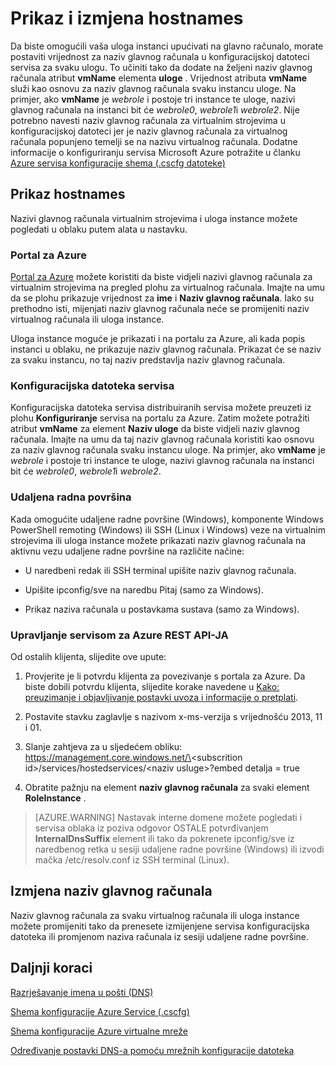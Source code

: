<properties 
   pageTitle="Prikaz i izmjena Hostnames | Microsoft Azure"
   description="Upute za prikaz i promjena hostnames za Azure virtualnih računala, web- i tempiranja ulogama za razlučivanje naziva"
   services="virtual-network"
   documentationCenter="na"
   authors="jimdial"
   manager="carmonm"
   editor="tysonn" />
<tags 
   ms.service="virtual-network"
   ms.devlang="na"
   ms.topic="article"
   ms.tgt_pltfrm="na"
   ms.workload="infrastructure-services"
   ms.date="04/27/2016"
   ms.author="jdial" />

# <a name="viewing-and-modifying-hostnames"></a>Prikaz i izmjena hostnames

Da biste omogućili vaša uloga instanci upućivati na glavno računalo, morate postaviti vrijednost za naziv glavnog računala u konfiguracijskoj datoteci servisa za svaku ulogu. To učiniti tako da dodate na željeni naziv glavnog računala atribut **vmName** elementa **uloge** . Vrijednost atributa **vmName** služi kao osnovu za naziv glavnog računala svaku instancu uloge. Na primjer, ako **vmName** je *webrole* i postoje tri instance te uloge, nazivi glavnog računala na instanci bit će *webrole0*, *webrole1*i *webrole2*. Nije potrebno navesti naziv glavnog računala za virtualnim strojevima u konfiguracijskoj datoteci jer je naziv glavnog računala za virtualnog računala popunjeno temelji se na nazivu virtualnog računala. Dodatne informacije o konfiguriranju servisa Microsoft Azure potražite u članku [Azure servisa konfiguracije shema (.cscfg datoteke)](https://msdn.microsoft.com/library/azure/ee758710.aspx)

## <a name="viewing-hostnames"></a>Prikaz hostnames

Nazivi glavnog računala virtualnim strojevima i uloga instance možete pogledati u oblaku putem alata u nastavku.

### <a name="azure-portal"></a>Portal za Azure

[Portal za Azure](http://portal.azure.com) možete koristiti da biste vidjeli nazivi glavnog računala za virtualnim strojevima na pregled plohu za virtualnog računala. Imajte na umu da se plohu prikazuje vrijednost za **ime** i **Naziv glavnog računala**. Iako su prethodno isti, mijenjati naziv glavnog računala neće se promijeniti naziv virtualnog računala ili uloga instance.

Uloga instance moguće je prikazati i na portalu za Azure, ali kada popis instanci u oblaku, ne prikazuje naziv glavnog računala. Prikazat će se naziv za svaku instancu, no taj naziv predstavlja naziv glavnog računala.

### <a name="service-configuration-file"></a>Konfiguracijska datoteka servisa

Konfiguracijska datoteka servisa distribuiranih servisa možete preuzeti iz plohu **Konfiguriranje** servisa na portalu za Azure. Zatim možete potražiti atribut **vmName** za element **Naziv uloge** da biste vidjeli naziv glavnog računala. Imajte na umu da taj naziv glavnog računala koristiti kao osnovu za naziv glavnog računala svaku instancu uloge. Na primjer, ako **vmName** je *webrole* i postoje tri instance te uloge, nazivi glavnog računala na instanci bit će *webrole0*, *webrole1*i *webrole2*.

### <a name="remote-desktop"></a>Udaljena radna površina

Kada omogućite udaljene radne površine (Windows), komponente Windows PowerShell remoting (Windows) ili SSH (Linux i Windows) veze na virtualnim strojevima ili uloga instance možete prikazati naziv glavnog računala na aktivnu vezu udaljene radne površine na različite načine:

- U naredbeni redak ili SSH terminal upišite naziv glavnog računala.

- Upišite ipconfig/sve na naredbu Pitaj (samo za Windows).

- Prikaz naziva računala u postavkama sustava (samo za Windows).

### <a name="azure-service-management-rest-api"></a>Upravljanje servisom za Azure REST API-JA

Od ostalih klijenta, slijedite ove upute:

1. Provjerite je li potvrdu klijenta za povezivanje s portala za Azure. Da biste dobili potvrdu klijenta, slijedite korake navedene u [Kako: preuzimanje i objavljivanje postavki uvoza i informacije o pretplati](https://msdn.microsoft.com/library/dn385850.aspx). 

1. Postavite stavku zaglavlje s nazivom x-ms-verzija s vrijednošću 2013, 11 i 01.

1. Slanje zahtjeva za u sljedećem obliku: https://management.core.windows.net/\<subscrition id\>/services/hostedservices/\<naziv usluge\>?embed detalja = true

1. Obratite pažnju na element **naziv glavnog računala** za svaki element **RoleInstance** .

>[AZURE.WARNING] Nastavak interne domene možete pogledati i servisa oblaka iz poziva odgovor OSTALE potvrđivanjem **InternalDnsSuffix** element ili tako da pokrenete ipconfig/sve iz naredbenog retka u sesiji udaljene radne površine (Windows) ili izvodi mačka /etc/resolv.conf iz SSH terminal (Linux).

## <a name="modifying-a-hostname"></a>Izmjena naziv glavnog računala

Naziv glavnog računala za svaku virtualnog računala ili uloga instance možete promijeniti tako da prenesete izmijenjene servisa konfiguracijska datoteka ili promjenom naziva računala iz sesiji udaljene radne površine.

## <a name="next-steps"></a>Daljnji koraci

[Razrješavanje imena u pošti (DNS)](virtual-networks-name-resolution-for-vms-and-role-instances.md)

[Shema konfiguracije Azure Service (.cscfg)](https://msdn.microsoft.com/library/windowsazure/ee758710.aspx)

[Shema konfiguracije Azure virtualne mreže](http://go.microsoft.com/fwlink/?LinkId=248093)

[Određivanje postavki DNS-a pomoću mrežnih konfiguracije datoteka](virtual-networks-specifying-a-dns-settings-in-a-virtual-network-configuration-file.md)
